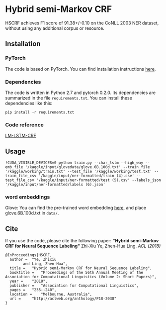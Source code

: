 # Hybrid semi-Markov CRF

HSCRF achieves F1 score of 91.38+/-0.10 on the CoNLL 2003 NER dataset, without using any additional corpus or resource.

## Installation

### PyTorch

The code is based on PyTorch. You can find installation instructions [here](http://pytorch.org/).

### Dependencies

The code is written in Python 2.7 and pytorch 0.2.0. Its dependencies are summarized in the file ```requirements.txt```. You can install these dependencies like this:

```
pip install -r requirements.txt
```

### Code reference

[LM-LSTM-CRF](https://github.com/LiyuanLucasLiu/LM-LSTM-CRF)

## Usage

```
!CUDA_VISIBLE_DEVICES=0 python train.py --char_lstm --high_way --emb_file '/kaggle/input/glovedata/glove.6B.100d.txt' --train_file '/kaggle/working/train.txt' --test_file '/kaggle/working/test.txt' --train_file_csv '/kaggle/input/ner-formatted/train (4).csv' --test_file_csv '/kaggle/input/ner-formatted/test (5).csv' --labels_json '/kaggle/input/ner-formatted/labels (6).json'
```

### word embeddings

Glove: You can find the pre-trained word embedding [here](https://nlp.stanford.edu/projects/glove/),
and place glove.6B.100d.txt in `data/`.

## Cite

If you use the code, please cite the following paper:
**"Hybrid semi-Markov CRF for Neural Sequence Labeling"**
Zhi-Xiu Ye, Zhen-Hua Ling. _ACL (2018)_

```
@InProceedings{HSCRF,
  author = 	"Ye, Zhixiu
		and Ling, Zhen-Hua",
  title = 	"Hybrid semi-Markov CRF for Neural Sequence Labeling",
  booktitle = 	"Proceedings of the 56th Annual Meeting of the Association for Computational Linguistics (Volume 2: Short Papers)",
  year = 	"2018",
  publisher = 	"Association for Computational Linguistics",
  pages = 	"235--240",
  location = 	"Melbourne, Australia",
  url = 	"http://aclweb.org/anthology/P18-2038"
}
```
